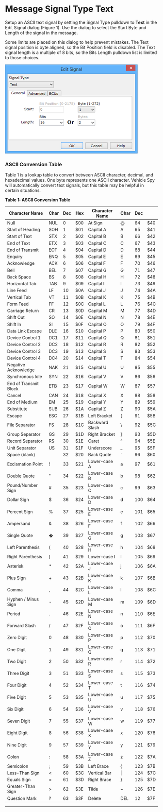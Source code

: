 # Message Signal Type Text

Setup an ASCII text signal by setting the Signal Type pulldown to **Text** in the Edit Signal dialog (Figure 1). Use the dialog to select the Start Byte and Length of the signal in the message.

Some limits are placed on this dialog to help prevent mistakes. The Text signal position is byte aligned, so the Bit Position field is disabled. The Text signal length is a multiple of 8 bits, so the Bits Length pulldown list is limited to those choices.

![Figure 1: Use the Edit Signal dialog to set the location of a text signal in a message.](../../../../.gitbook/assets/spyindecodetext.gif)

### ASCII Conversion Table

Table 1 is a lookup table to convert between ASCII character, decimal, and hexadecimal values. One byte represents one ASCII character. Vehicle Spy will automatically convert text signals, but this table may be helpful in certain situations.

**Table 1: ASCII Conversion Table**

| Character Name        | Char | Dec | Hex | Character Name | Char | Dec |     |
| --------------------- | ---- | --- | --- | -------------- | ---- | --- | --- |
| Null                  | NUL  | 0   | $00 | At Sign        | @    | 64  | $40 |
| Start of Heading      | SOH  | 1   | $01 | Capital A      | A    | 65  | $41 |
| Start of Text         | STX  | 2   | $02 | Capital B      | B    | 66  | $42 |
| End of Text           | ETX  | 3   | $03 | Capital C      | C    | 67  | $43 |
| End of Transmit       | EOT  | 4   | $04 | Capital D      | D    | 68  | $44 |
| Enquiry               | ENQ  | 5   | $05 | Capital E      | E    | 69  | $45 |
| Acknowledge           | ACK  | 6   | $06 | Capital F      | F    | 70  | $46 |
| Bell                  | BEL  | 7   | $07 | Capital G      | G    | 71  | $47 |
| Back Space            | BS   | 8   | $08 | Capital H      | H    | 72  | $48 |
| Horizontal Tab        | TAB  | 9   | $09 | Capital I      | I    | 73  | $49 |
| Line Feed             | LF   | 10  | $0A | Capital J      | J    | 74  | $4A |
| Vertical Tab          | VT   | 11  | $0B | Capital K      | K    | 75  | $4B |
| Form Feed             | FF   | 12  | $0C | Capital L      | L    | 76  | $4C |
| Carriage Return       | CR   | 13  | $0D | Capital M      | M    | 77  | $4D |
| Shift Out             | SO   | 14  | $0E | Capital N      | N    | 78  | $4E |
| Shift In              | SI   | 15  | $0F | Capital O      | O    | 79  | $4F |
| Data Link Escape      | DLE  | 16  | $10 | Capital P      | P    | 80  | $50 |
| Device Control 1      | DC1  | 17  | $11 | Capital Q      | Q    | 81  | $51 |
| Device Control 2      | DC2  | 18  | $12 | Capital R      | R    | 82  | $52 |
| Device Control 3      | DC3  | 19  | $13 | Capital S      | S    | 83  | $53 |
| Device Control 4      | DC4  | 20  | $14 | Capital T      | T    | 84  | $54 |
| Negative Acknowledge  | NAK  | 21  | $15 | Capital U      | U    | 85  | $55 |
| Synchronous Idle      | SYN  | 22  | $16 | Capital V      | V    | 86  | $56 |
| End of Transmit Block | ETB  | 23  | $17 | Capital W      | W    | 87  | $57 |
| Cancel                | CAN  | 24  | $18 | Capital X      | X    | 88  | $58 |
| End of Medium         | EM   | 25  | $19 | Capital Y      | Y    | 89  | $59 |
| Substitute            | SUB  | 26  | $1A | Capital Z      | Z    | 90  | $5A |
| Escape                | ESC  | 27  | $1B | Left Bracket   | \[   | 91  | $5B |
| File Separator        | FS   | 28  | $1C | Backward Slash | \\   | 92  | $5C |
| Group Separator       | GS   | 29  | $1D | Right Bracket  | ]    | 93  | $5D |
| Record Separator      | RS   | 30  | $1E | Caret          | ^    | 94  | $5E |
| Unit Separator        | US   | 31  | $1F | Underscore     | \_   | 95  | $5F |
| Space (blank)         |      | 32  | $20 | Back Quote     | \`   | 96  | $60 |
| Exclamation Point     | !    | 33  | $21 | Lower-case A   | a    | 97  | $61 |
| Double Quote          | "    | 34  | $22 | Lower-case B   | b    | 98  | $62 |
| Pound/Number Sign     | #    | 35  | $23 | Lower-case C   | c    | 99  | $63 |
| Dollar Sign           | $    | 36  | $24 | Lower-case D   | d    | 100 | $64 |
| Percent Sign          | %    | 37  | $25 | Lower-case E   | e    | 101 | $65 |
| Ampersand             | &    | 38  | $26 | Lower-case F   | f    | 102 | $66 |
| Single Quote          | �    | 39  | $27 | Lower-case G   | g    | 103 | $67 |
| Left Parenthesis      | (    | 40  | $28 | Lower-case H   | h    | 104 | $68 |
| Right Parenthesis     | )    | 41  | $29 | Lower-case I   | I    | 105 | $69 |
| Asterisk              | \*   | 42  | $2A | Lower-case J   | j    | 106 | $6A |
| Plus Sign             | +    | 43  | $2B | Lower-case K   | k    | 107 | $6B |
| Comma                 | ,    | 44  | $2C | Lower-case L   | l    | 108 | $6C |
| Hyphen / Minus Sign   | -    | 45  | $2D | Lower-case M   | m    | 109 | $6D |
| Period                | .    | 46  | $2E | Lower-case N   | n    | 110 | $6E |
| Forward Slash         | /    | 47  | $2F | Lower-case O   | o    | 111 | $6F |
| Zero Digit            | 0    | 48  | $30 | Lower-case P   | p    | 112 | $70 |
| One Digit             | 1    | 49  | $31 | Lower-case Q   | q    | 113 | $71 |
| Two Digit             | 2    | 50  | $32 | Lower-case R   | r    | 114 | $72 |
| Three Digit           | 3    | 51  | $33 | Lower-case S   | s    | 115 | $73 |
| Four Digit            | 4    | 52  | $34 | Lower-case T   | t    | 116 | $74 |
| Five Digit            | 5    | 53  | $35 | Lower-case U   | u    | 117 | $75 |
| Six Digit             | 6    | 54  | $36 | Lower-case V   | v    | 118 | $76 |
| Seven Digit           | 7    | 55  | $37 | Lower-case W   | w    | 119 | $77 |
| Eight Digit           | 8    | 56  | $38 | Lower-case X   | x    | 120 | $78 |
| Nine Digit            | 9    | 57  | $39 | Lower-case Y   | y    | 121 | $79 |
| Colon                 | :    | 58  | $3A | Lower-case Z   | z    | 122 | $7A |
| Semicolon             | ;    | 59  | $3B | Left Brace     | {    | 123 | $7B |
| Less-Than Sign        | <    | 60  | $3C | Vertical Bar   | \|   | 124 | $7C |
| Equals Sign           | =    | 61  | $3D | Right Brace    | }    | 125 | $7D |
| Greater-Than Sign     | >    | 62  | $3E | Tilde          | \~   | 126 | $7E |
| Question Mark         | ?    | 63  | $3F | Delete         | DEL  | 12  | $7F |

****
